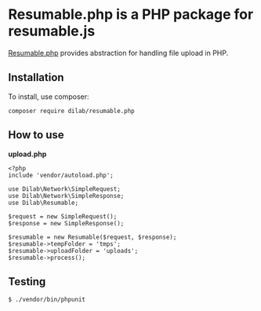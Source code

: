 # Resumable.php is a PHP package for resumable.js

[Resumable.php](https://github.com/dilab/resumable.php) provides abstraction for handling file upload in PHP.

## Installation

To install, use composer:

``` composer require dilab/resumable.php ```

## How to use
**upload.php**

```
<?php
include 'vendor/autoload.php';

use Dilab\Network\SimpleRequest;
use Dilab\Network\SimpleResponse;
use Dilab\Resumable;

$request = new SimpleRequest();
$response = new SimpleResponse();

$resumable = new Resumable($request, $response);
$resumable->tempFolder = 'tmps';
$resumable->uploadFolder = 'uploads';
$resumable->process();

```


## Testing
```
$ ./vendor/bin/phpunit
```
